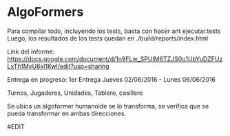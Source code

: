 # AlgoFormers
Para compilar todo, incluyendo los tests, basta con hacer ant ejecutar.tests
Luego, los resultados de los tests quedan en ./build/reports/index.html

Link del informe: https://docs.google.com/document/d/1n9FLw_SPUIM6TZJS0u1UbYuDZFUzLxTh1MvU6xl1KwI/edit?usp=sharing

Entrega en progreso:
1er Entrega Jueves 02/06/2016 - Lunes 06/06/2016 

Turnos, Jugadores, Unidades, Tablero, casillero

Se ubica un algoformer humanoide se lo transforma, se verifica que se pueda transformar en ambas direcciones.


#EDIT
